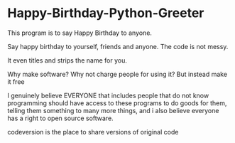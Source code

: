 # Happy-Birthday-Python-Greeter
This program is to say Happy Birthday to anyone.

Say happy birthday to yourself, friends and anyone. The code is not messy.

It even titles and strips the name for you.

Why make software? Why not charge people for using it? But instead make it free

I genuinely believe EVERYONE that includes people that do not know programming should have access to these programs to do goods for them, telling them something to many more things, and i also believe everyone has a right to open source software.

codeversion is the place to share versions of original code
